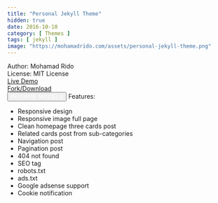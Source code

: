 ```yaml
---
title: "Personal Jekyll Theme"
hidden: true
date: 2016-10-10
category: [ Themes ]
tags: [ jekyll ]
image: "https://mohamadrido.com/assets/personal-jekyll-theme.png"
---
```

Author: Mohamad Rido<br />
License: MIT License<br />
<a href="https://mohamadrido.com">Live Demo</a><br />
<a href="https://github.com/mohamadrido/personal-jekyll-theme">Fork/Download</a><br />
<button class="hero-image"><a style="text-decoration: none; color: #fff;" href="https://publicdomainmodels.com/">BROWSE MODELS</a></button>
Features:
   - Responsive design
   - Responsive image full page
   - Clean homepage three cards post
   - Related cards post from sub-categories
   - Navigation post
   - Pagination post
   - 404 not found
   - SEO tag
   - robots.txt
   - ads.txt
   - Google adsense support
   - Cookie notification
<br />
